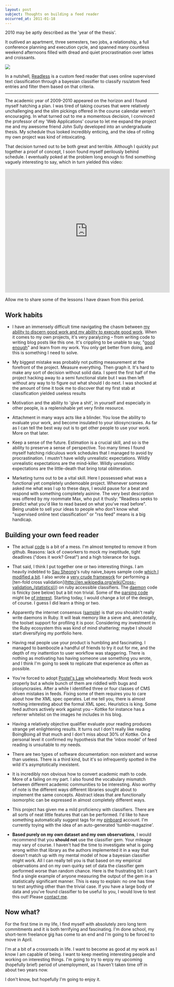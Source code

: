 ```yaml
---
layout: post
subject: Thoughts on building a feed reader
occurred_at: 2011-01-18
---
```


2010 may be aptly described as the 'year of the thesis'. 

It outlived an apartment, three semesters, two jobs, a relationship, a full conference planning and execution cycle, and spanned many countless weekend afternoons filled with dread and quiet procrastination over lattes and croissants.

<img src="http://okayfail.com/img/readless.png" />

In a nutshell, <a href="http://github.com/phillmv/thesis">Readless</a> is a custom feed reader that uses online supervised text classification through a bayesian classifier to classify rss/atom feed entries and filter them based on that criteria.

<hr>

The academic year of 2009-2010 appeared on the horizon and I found myself hatching a plan. I was tired of taking courses that were relatively unchallenging and the slim pickings offered in the course calendar weren't encouraging. In what turned out to me a momentous decision, I convinced the professor of my 'Web Applications' course to let me expand the project me and my awesome friend John Sully developed into an undergraduate thesis. My schedule thus looked incredibly enticing, and the idea of rolling my own project was kind of intoxicating.

That decision turned out to be both great and terrible. Although I quickly put together a proof of concept, I soon found myself perilously behind schedule. I eventually poked at the problem long enough to find something vaguely interesting to say, which in turn yielded this video:

<iframe src="http://player.vimeo.com/video/17650044?byline=0&amp;portrait=0" width="540" height="405" frameborder="0"></iframe>

Allow me to share some of the lessons I have drawn from this period.

<h2>Work habits</h2>

* I have an immensely difficult time navigating the chasm between [my ability to discern good work and my ability to execute good work](http://www.youtube.com/watch?v=BI23U7U2aUY). When it comes to my own projects, it's very paralyzing – from writing code to writing blog posts like this one. It's crippling to be unable to say, "[good enough](http://twitter.com/#!/siracusa/status/25990719793528832)" and learn from my work. You only get better from doing, and this is something I need to solve.

* My biggest mistake was probably not putting measurement at the forefront of the project. Measure everything. Then graph it. It's hard to make any sort of decision without solid data. I spent the first half of the project hacking away to a semi functional state but I was then left without any way to to figure out what should I do next. I was shocked at the amount of time it took me to discover that my first stab at classification yielded useless results

* Motivation and the ability to 'give a shit', in yourself and especially in other people, is a replenishable yet very finite resource.

* Attachment in many ways acts like a blinder. You lose the ability to evaluate your work, and become insulated to your idiosyncrasies. As far as I can tell the best way out is to get other people to use your work. More on that later.

* Keep a sense of the future. Estimation is a crucial skill, and so is the ability to preserve a sense of perspective. Too many times I found myself hatching ridiculous work schedules that I managed to avoid by procrastination. I mustn't have wildly unrealistic expectations. Wildly unrealistic expectations are the mind-killer. Wildly unrealistic expectations are the little-death that bring total obliteration.

* Marketing turns out to be a vital skill. Here I possessed what was a functional yet completely undemoable project. Whenever someone asked me what was I up to these days, I would pause for a beat and respond with something completely asinine. The very best description was offered by my roommate Max, who put it thusly: "Readless seeks to predict what you'd like to read based on what you've read before". Being unable to sell your ideas to people who don't know what "supervised online text classification" or "rss feed" means is a big handicap.

<h2>Building your own feed reader</h2>

* The actual [code](http://github.com/phillmv/thesis) is a bit of a mess. I'm almost tempted to remove it from github. Reasons: lack of coworkers to mock my ineptitude, tight deadlines ("does it work? Great") and a high tolerance for bugs.

* That said, I think I put together one or two interesting things. I am heavily indebted to [Sau Sheong](http://blog.saush.com/2009/02/11/naive-bayesian-classifiers-and-ruby/)'s ruby naive\_bayes sample code [which I modified a bit](https://github.com/phillmv/thesis/blob/master/lib/errar/naive_bayes.rb). I also wrote a [very crude framework](https://github.com/phillmv/thesis/blob/master/lib/errar/errar.rb) for performing a [ten-fold cross validation](http://en.wikipedia.org/wiki/Cross-validation_(statistics\)) on ruby accessible classifiers. The [daemon](https://github.com/phillmv/thesis/tree/master/lib/updatr) code is finicky (see below) but a bit non trivial. Some of the [parsing code](https://github.com/phillmv/thesis/blob/master/app/models/entry.rb) might be [of interest](https://github.com/phillmv/thesis/blob/master/app/models/stream.rb). Starting today, I would change a lot of the design, of course. I guess I did learn a thing or two. 

* Apparently the internet consensus ([sample](http://groups.google.com/group/feedzirra/browse_thread/thread/1480785d4d9f62a0)) is that you shouldn't really write daemons in Ruby. It will leak memory like a sieve and, anecdotally, the toolset support for profiling it is poor. Considering my investment in the Ruby ecosystem this was kind of mind shattering; maybe I should start diversifying my portfolio here.

* Having real people use your product is humbling and fascinating. I managed to bamboozle a handful of friends to try it out for me, and the depth of my inattention to user workflow was staggering. There is nothing as motivating has having someone use something you wrote, and I think I'm going to seek to replicate that experience as often as possible.

* You're forced to adopt [Postel's Law](http://en.wikipedia.org/wiki/Robustness_principle) wholeheartedly. Most feeds work properly but a whole bunch of them are riddled with bugs and idiosyncrasies. After a while I identified three or four classes of CMS driven mistakes in feeds. Fixing some of them requires you to care about how the XML spec operates. Let me tell you, there is almost nothing interesting about the formal XML spec. Heuristics is king. Some feed authors actively work against you – Kottke for instance has a referrer whitelist on the images he includes in his blog.


* Having a relatively objective qualifier evaluate your reading produces strange yet enlightening results. It turns out I don't really like reading BoingBoing all that much and I don't miss about 30% of Kottke. On a personal level it confirmed my hypothesis that the 'inbox model' of feed reading is unsuitable to *my* needs. 

* There are two types of software documentation: non existent and worse than useless. There is a third kind, but it's so infrequently spotted in the wild it's asymptotically inexistent.

* It is incredibly non obvious how to convert academic math to code. More of a failing on my part. I also found the vocabulary mismatch between different academic communities to be interesting. Also worthy of note is the different ways different libraries sought about to implement the same concepts. Abstract ideas that are functionally isomorphic can be expressed in almost completely different ways.

* This project has given me a mild proficiency with classifiers. There are all sorts of neat little features that can be performed. I'd like to have something automatically suggest tags for my [pinboard](http://pinboard.in/u:phillmv) account. I'm currently toying with the idea of an auto-generated 'tumblr-magazine'.

* **Based purely on my own dataset and my own observations**, I would recommend that you **should not** use the classifier gem. Your mileage may vary of course. I haven't had the time to investigate what is going wrong within that library as the authors implemented it in a way that doesn't match up with my mental model of how a bayesian classifier might work. All I can really tell you is that based on my empirical observations and on my own quirky set of data the classifier gem performed worse than random chance. Here is the frustrating bit: I can't find a single example of anyone measuring the output of the gem in a statistically significant manner. This is easy to explain: no one has time to test anything other than the trivial case. If you have a large body of data and you've found classifier to be useful to you, I would love to test this out! Please [contact me](http://okayfail.com/about.html).


<h2>Now what?</h2>

For the first time in my life, I find myself with absolutely zero long term commitments and it is both terrifying and fascinating. I'm done school, my short-term freelance gig has come to an end and I'm going to be forced to move in April.

I'm at a bit of a crossroads in life. I want to become as good at my work as I know I am capable of being. I want to keep meeting interesting people and working on interesting things. I'm going to try to enjoy my upcoming (hopefully brief) period of unemployment, as I haven't taken time off in about two years now. 

I don't know, but hopefully I'm going to enjoy it.
